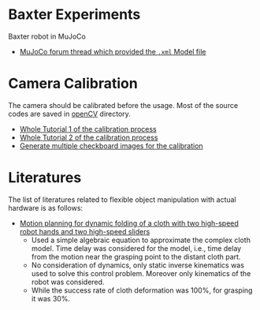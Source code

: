 <!-- Press Ctrl + Shift + m to view markdown language preview
Download from the following atom package
[REF] https://atom.io/packages/markdown-preview -->
# Baxter Experiments
Baxter robot in MuJoCo

- [MuJoCo forum thread which provided the `.xml` Model file](http://mujoco.org/forum/index.php?threads/commanding-to-a-joint-angle-configuration.3520/)

# Camera Calibration
The camera should be calibrated before the usage. Most of the source codes are saved in [openCV](./openCV) directory.

- [Whole Tutorial 1 of the calibration process](https://automaticaddison.com/how-to-perform-camera-calibration-using-opencv/ "tutorial 1")
- [Whole Tutorial 2 of the calibration process](https://www.geeksforgeeks.org/camera-calibration-with-python-opencv/ "tutorial 2")
- [Generate multiple checkboard images for the calibration](https://docs.opencv.org/master/da/d0d/tutorial_camera_calibration_pattern.html "script gen")

# Literatures
The list of literatures related to flexible object manipulation with actual hardware is as follows:
- [Motion planning for dynamic folding of a cloth with two high-speed robot hands and two high-speed sliders](https://ieeexplore.ieee.org/document/5979606)
  - Used a simple algebraic equation to approximate the complex cloth model. Time delay was considered for the model, i.e., time delay from the motion near the grasping point to the distant cloth part.
  - No consideration of dynamics, only static inverse kinematics was used to solve this control problem. Moreover only kinematics of the robot was considered.
  - While the success rate of cloth deformation was 100%, for grasping it was 30%.
